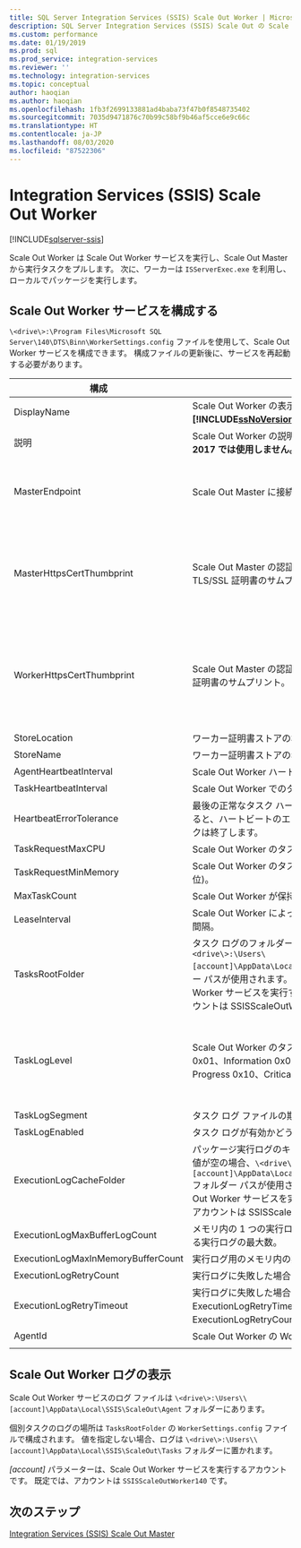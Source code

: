 ```yaml
---
title: SQL Server Integration Services (SSIS) Scale Out Worker | Microsoft Docs
description: SQL Server Integration Services (SSIS) Scale Out の Scale Out Master コンポーネントの詳細について説明します。
ms.custom: performance
ms.date: 01/19/2019
ms.prod: sql
ms.prod_service: integration-services
ms.reviewer: ''
ms.technology: integration-services
ms.topic: conceptual
author: haoqian
ms.author: haoqian
ms.openlocfilehash: 1fb3f2699133881ad4baba73f47b0f8548735402
ms.sourcegitcommit: 7035d9471876c70b99c58bf9b46af5cce6e9c66c
ms.translationtype: HT
ms.contentlocale: ja-JP
ms.lasthandoff: 08/03/2020
ms.locfileid: "87522306"
---
```

# <a name="integration-services-ssis-scale-out-worker"></a>Integration Services (SSIS) Scale Out Worker

[!INCLUDE[sqlserver-ssis](../../includes/applies-to-version/sqlserver-ssis.md)]



Scale Out Worker は Scale Out Worker サービスを実行し、Scale Out Master から実行タスクをプルします。 次に、ワーカーは `ISServerExec.exe` を利用し、ローカルでパッケージを実行します。

## <a name="configure-the-scale-out-worker-service"></a>Scale Out Worker サービスを構成する
`\<drive\>:\Program Files\Microsoft SQL Server\140\DTS\Binn\WorkerSettings.config` ファイルを使用して、Scale Out Worker サービスを構成できます。 構成ファイルの更新後に、サービスを再起動する必要があります。

|構成  |説明  |既定値|
|---------|---------|---------|
|DisplayName|Scale Out Worker の表示名。 **[!INCLUDE[ssNoVersion_md](../../includes/ssnoversion-md.md)] 2017 では使用しません。**|コンピューター名|
|説明|Scale Out Worker の説明。 **[!INCLUDE[ssNoVersion_md](../../includes/ssnoversion-md.md)] 2017 では使用しません。**|Empty|
|MasterEndpoint|Scale Out Master に接続するエンドポイント。|Scale Out Worker のインストール時に設定されるエンドポイント|
|MasterHttpsCertThumbprint|Scale Out Master の認証に使用されるクライアント TLS/SSL 証明書のサムプリント|Scale Out Worker のインストール時に指定されるクライアント証明書のサムプリント。|
|WorkerHttpsCertThumbprint|Scale Out Master の認証に使用される Scale Out Master 証明書のサムプリント。|Scale Out Worker のインストール時に自動的に作成され、インストールされる証明書のサムプリント|
|StoreLocation|ワーカー証明書ストアの場所。|LocalMachine|
|StoreName|ワーカー証明書ストアの名前。|My|
|AgentHeartbeatInterval|Scale Out Worker ハートビートの間隔。|00:01:00|
|TaskHeartbeatInterval|Scale Out Worker でのタスク状態のレポート間隔。|00:00:10|
|HeartbeatErrorTolerance|最後の正常なタスク ハートビート以降、この時間が経過すると、ハートビートのエラー応答が受信された場合にタスクは終了します。|00:10:00|
|TaskRequestMaxCPU|Scale Out Worker のタスク要求時の CPU の上限。|70.0|
|TaskRequestMinMemory|Scale Out Worker のタスク要求時のメモリの下限 (MB 単位)。|100.0|
|MaxTaskCount|Scale Out Worker が保持できるタスクの最大数。|10|
|LeaseInterval|Scale Out Worker によって保持されているタスクのリース間隔。|00:01:00|
|TasksRootFolder|タスク ログのフォルダー。 値が空の場合、`\<drive\>:\Users\[account]\AppData\Local\SSIS\Cluster\Tasks` フォルダー パスが使用されます。 [アカウント] は、Scale Out Worker サービスを実行するアカウントです。 既定のアカウントは SSISScaleOutWorker140 です。|Empty|
|TaskLogLevel|Scale Out Worker のタスク ログ レベル。 (Verbose 0x01、Information 0x02、Warning 0x04、Error 0x08、Progress 0x10、CriticalError 0x20、Audit 0x40)|126 (Information、Warning、Error、Progress、CriticalError、Audit)|
|TaskLogSegment|タスク ログ ファイルの期間。|00:00:00|
|TaskLogEnabled|タスク ログが有効かどうかを示します。|true|
|ExecutionLogCacheFolder|パッケージ実行ログのキャッシュに使用するフォルダー。 値が空の場合、`\<drive\>:\Users\[account]\AppData\Local\SSIS\Cluster\Agent\ELogCache` フォルダー パスが使用されます。 [アカウント] は、Scale Out Worker サービスを実行するアカウントです。 既定のアカウントは SSISScaleOutWorker140 です。|Empty|
|ExecutionLogMaxBufferLogCount|メモリ内の 1 つの実行ログ バッファーの、キャッシュされる実行ログの最大数。|10000|
|ExecutionLogMaxInMemoryBufferCount|実行ログ用のメモリ内の実行ログ バッファーの最大数。|10|
|ExecutionLogRetryCount|実行ログに失敗した場合の再試行回数。|3|
|ExecutionLogRetryTimeout|実行ログに失敗した場合の再試行タイムアウト。 ExecutionLogRetryTimeout に達した場合、ExecutionLogRetryCount は無視されます。 |7.00:00:00 (7 日)|
|AgentId|Scale Out Worker の Worker Agent ID|自動生成|
||||    

## <a name="view-the-scale-out-worker-log"></a>Scale Out Worker ログの表示
Scale Out Worker サービスのログ ファイルは `\<drive\>:\Users\\[account]\AppData\Local\SSIS\ScaleOut\Agent` フォルダーにあります。

個別タスクのログの場所は `TasksRootFolder` の `WorkerSettings.config` ファイルで構成されます。 値を指定しない場合、ログは `\<drive\>:\Users\\[account]\AppData\Local\SSIS\ScaleOut\Tasks` フォルダーに置かれます。 

*[account]* パラメーターは、Scale Out Worker サービスを実行するアカウントです。 既定では、アカウントは `SSISScaleOutWorker140` です。

## <a name="next-steps"></a>次のステップ
[Integration Services (SSIS) Scale Out Master](integration-services-ssis-scale-out-master.md)
